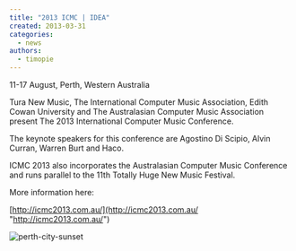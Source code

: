 ```yaml
---
title: "2013 ICMC | IDEA"
created: 2013-03-31
categories: 
  - news
authors: 
  - timopie
---
```


11-17 August, Perth, Western Australia

Tura New Music, The International Computer Music Association, Edith Cowan University and The Australasian Computer Music Association present The 2013 International Computer Music Conference.

The keynote speakers for this conference are Agostino Di Scipio, Alvin Curran, Warren Burt and Haco.

ICMC 2013 also incorporates the Australasian Computer Music Conference and runs parallel to the 11th Totally Huge New Music Festival.

More information here:

[http://icmc2013.com.au/](http://icmc2013.com.au/ "http://icmc2013.com.au/")

![perth-city-sunset](assets/images/perth-city-sunset-870x230.jpg "perth-city-sunset")
